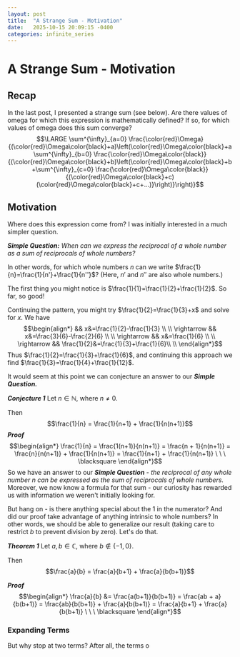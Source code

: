 ```yaml
---
layout: post
title:  "A Strange Sum - Motivation"
date:   2025-10-15 20:09:15 -0400
categories: infinite_series
---
```

# A Strange Sum - Motivation
## Recap
In the last post, I presented a strange sum (see below).
Are there values of omega for which this expression is mathematically defined?
If so, for which values of omega does this sum converge?
$$\LARGE \sum^{\infty}_{a=0} \frac{\color{red}\Omega}{(\color{red}\Omega\color{black}+a)\left(\color{red}\Omega\color{black}+a\sum^{\infty}_{b=0} \frac{\color{red}\Omega\color{black}}{(\color{red}\Omega\color{black}+b)\left(\color{red}\Omega\color{black}+b+\sum^{\infty}_{c=0} \frac{\color{red}\Omega\color{black}}{(\color{red}\Omega\color{black}+c)(\color{red}\Omega\color{black}+c+...)}\right)}\right)}$$

## Motivation
Where does this expression come from?
I was initially interested in a much simpler question.

***Simple Question:*** *When can we express the reciprocal of a whole number as a sum of reciprocals of whole numbers?*

In other words, for which whole numbers $n$ can we write $\frac{1}{n}=\frac{1}{n'}+\frac{1}{n''}$?
(Here, $n'$ and $n''$ are also whole numbers.)

The first thing you might notice is $\frac{1}{1}=\frac{1}{2}+\frac{1}{2}$.
So far, so good!

Continuing the pattern, you might try  $\frac{1}{2}=\frac{1}{3}+x$ and solve for $x.$
We have   $$\begin{align*}
&& x&=\frac{1}{2}-\frac{1}{3} \\  \\
\rightarrow && x&=\frac{3}{6}-\frac{2}{6} \\ \\
\rightarrow && x&=\frac{1}{6} \\ \\
\rightarrow && \frac{1}{2}&=\frac{1}{3}+\frac{1}{6}\\ \\
\end{align*}$$ Thus $\frac{1}{2}=\frac{1}{3}+\frac{1}{6}$, and continuing this approach we find $\frac{1}{3}=\frac{1}{4}+\frac{1}{12}$.


It would seem at this point we can conjecture an answer to our ***Simple Question.***

***Conjecture 1***
Let $n \in \mathbb{N}$, where $n \neq 0$. 

Then $$\frac{1}{n} = \frac{1}{n+1} + \frac{1}{n(n+1)}$$
***Proof***
  $$\begin{align*}
 \frac{1}{n} = \frac{1(n+1)}{n(n+1)} = \frac{n + 1}{n(n+1)}  = \frac{n}{n(n+1)} + \frac{1}{n(n+1)} =  \frac{1}{n+1} + \frac{1}{n(n+1)} \ \ \ \blacksquare
\end{align*}$$
So we have an answer to our ***Simple Question*** - *the reciprocal of any whole number $n$ can be expressed as the sum of reciprocals of whole numbers.*
Moreover, we now know a formula for that sum - our curiosity has rewarded us with information we weren't initially looking for.

But hang on - is there anything special about the 1 in the numerator?
And did our proof take advantage of anything intrinsic to whole numbers?
In other words, we should be able to generalize our result (taking care to restrict $b$ to prevent division by zero).
Let's do that.

***Theorem 1***
Let $a, b \in \mathbb{C}$, where $b \notin \{-1, 0\}$. 

Then $$\frac{a}{b} = \frac{a}{b+1} + \frac{a}{b(b+1)}$$

***Proof***
  $$\begin{align*}
 \frac{a}{b} &= \frac{a(b+1)}{b(b+1)} = \frac{ab + a}{b(b+1)}  = \frac{ab}{b(b+1)} + \frac{a}{b(b+1)} =  \frac{a}{b+1} + \frac{a}{b(b+1)} \ \ \ \blacksquare
\end{align*}$$

### Expanding Terms
But why stop at two terms?
After all, the terms o







<!--stackedit_data:
eyJoaXN0b3J5IjpbLTEwNjEzMzcxMzksMjA3MzEyNTc4NiwtMT
MyNjQ1Nzg1Miw3NjM5MjI1MzQsMTc2NTA3ODY2MSw0OTk0OTg1
NDYsLTIwNzAxMDUsOTYzOTcwNjgxLDE0MjI4MzAyMTFdfQ==
-->
